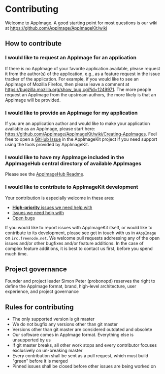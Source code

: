 # Contributing

Welcome to AppImage. A good starting point for most questions is our wiki at https://github.com/AppImage/AppImageKit/wiki

## How to contribute

### I would like to request an AppImage for an application

If there is no AppImage of your favorite application available, please request it from the author(s) of the application, e.g., as a feature request in the issue tracker of the application. For example, if you would like to see an AppImage of Mozilla Firefox, then please leave a comment at https://bugzilla.mozilla.org/show_bug.cgi?id=1249971. The more people request an AppImage from the upstream authors, the more likely is that an AppImage will be provided.

### I would like to provide an AppImage for my application

If you are an application author and would like to make your application available as an AppImage, please start here: https://github.com/AppImage/AppImageKit/wiki/Creating-AppImages. Feel free to open a [GitHub Issue](https://github.com/AppImage/AppImageKit/issues) in the AppImageKit project if you need support using the tools provided by AppImageKit.

### I would like to have my AppImage included in the AppImageHub central directory of available AppImages

Please see the [AppImageHub Readme](https://github.com/AppImage/appimage.github.io/blob/master/README.md).

### I would like to contribute to AppImageKit development

Your contribution is especially welcome in these ares:

* [__High-priority__ issues we need help with](https://github.com/search?utf8=%E2%9C%93&q=org%3AAppImage+label%3Ahelp-wanted+state%3Aopen+label%3Ahigh-priority&type=Issues)
* [Issues we need help with](https://github.com/search?utf8=%E2%9C%93&q=org%3AAppImage+state%3Aopen+label%3Ahigh-priority&type=Issues)
* [Open bugs](https://github.com/search?utf8=%E2%9C%93&q=org%3AAppImage+label%3Abug+state%3Aopen&type=Issues)

If you would like to report issues with AppImageKit itself, or would like to contribute to its development, please see get in touch with us in `#AppImage` on `irc.freenode.net`. We welcome pull requests addressing any of the open issues and/or other bugfixes and/or feature additions. In the case of complex feature additions, it is best to contact us first, before you spend much time.

## Project governance

Founder and project leader Simon Peter (probonopd) reserves the right to define the AppImage format, brand, high-level architecture, user experience, and project governance 

## Rules for contributing

* The only supported version is git master
* We do not bugfix any versions other than git master
* Versions other than git master are considered outdated and obsolete
* Our software comes in AppImage format. Everything else is unsupported by us
* If git master breaks, all other work stops and every contributor focuses exclusively on un-breaking master
* Every contribution shall be sent as a pull request, which must build "green" before it is merged
* Pinned issues shall be closed before other issues are being worked on
